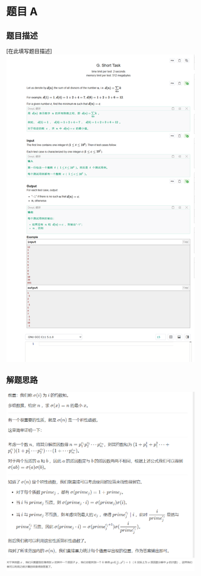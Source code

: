# 题目 A

## 题目描述
[在此填写题目描述]
![alt text](assets/README/image-1.png)
## 解题思路

![alt text](assets/README/image.png)
![alt text](assets/README/image-2.png)